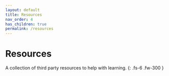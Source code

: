 ```yaml
---
layout: default
title: Resources
nav_order: 4
has_children: true
permalink: /resources
---
```


# Resources

A collection of third party resources to help with learning.
{: .fs-6 .fw-300 }
